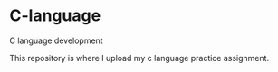 # C-language

C language development 

This repository is where I upload my c language practice assignment.
